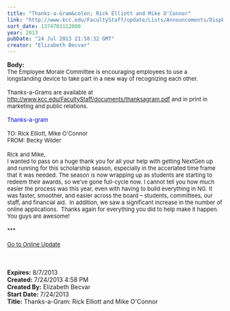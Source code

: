 ```yaml
---
title: "Thanks-a-Gram&colon; Rick Elliott and Mike O'Connor"
link: "http://www.kcc.edu/FacultyStaff/update/Lists/Announcements/DispForm.aspx?ID=1176"
sort_date: 1374703112000
year: 2013
pubDate: "24 Jul 2013 21:58:32 GMT"
creator: "Elizabeth Becvar"
---
```


<div><b>Body:</b> <div class="ExternalClassE0AB5FEEDFD9493DA65241E3BEF66F11">
<div><font size="2">The Employee Morale Committee is encouraging employees to use a longstanding device to take part in a new way of recognizing each other. <br /> <br />Thanks-a-Grams are available at </font><a href="/FacultyStaff/documents/thanksagram.pdf"><font size="2">http://www.kcc.edu/FacultyStaff/documents/thanksagram.pdf</font></a><font size="2"> and in print in marketing and public relations. <br /> <br /><font color="#0000ff">Thanks-a-gram</font><br /> <br />TO: Rick Elliott, Mike O'Connor<br />FROM: Becky Wilder</font></div>
<div><font size="2"></font> </div>
<div><font size="2">Rick and Mike, <br />I wanted to pass on a huge thank you for all your help with getting NextGen up and running for this scholarship season, especially in the accerlated time frame that it was needed. The season is now wrapping up as students are starting to redeem their awards, so we’ve gone full-cycle now. I cannot tell you how much easier the process was this year, even with having to build everything in NG. It was faster, smoother, and easier across the board – students, committees, our staff, and financial aid.  In addition, we saw a significant increase in the number of online applications.  Thanks again for everything you did to help make it happen. You guys are awesome!</font></div>
<div> </div>
<div><font size="2">***</font></div>
<div><font size="2"></font> </div>
<div><font size="2"><a href="/FacultyStaff/update/Pages/dailyupdate.aspx">Go to Online Update</a></font></div>
<div><font size="2"></font> </div>
<div><font size="2"> </div>
<div><br /></div></font></div></div>
<div><b>Expires:</b> 8/7/2013</div>
<div><b>Created:</b> 7/24/2013 4:58 PM</div>
<div><b>Created By:</b> Elizabeth Becvar</div>
<div><b>Start Date:</b> 7/24/2013</div>
<div><b>Title:</b> Thanks-a-Gram: Rick Elliott and Mike O&#39;Connor</div>

